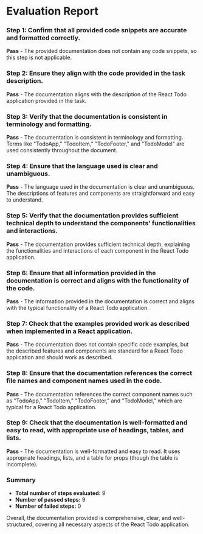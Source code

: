 # Evaluation Report

### Step 1: Confirm that all provided code snippets are accurate and formatted correctly.
**Pass** - The provided documentation does not contain any code snippets, so this step is not applicable.

### Step 2: Ensure they align with the code provided in the task description.
**Pass** - The documentation aligns with the description of the React Todo application provided in the task.

### Step 3: Verify that the documentation is consistent in terminology and formatting.
**Pass** - The documentation is consistent in terminology and formatting. Terms like "TodoApp," "TodoItem," "TodoFooter," and "TodoModel" are used consistently throughout the document.

### Step 4: Ensure that the language used is clear and unambiguous.
**Pass** - The language used in the documentation is clear and unambiguous. The descriptions of features and components are straightforward and easy to understand.

### Step 5: Verify that the documentation provides sufficient technical depth to understand the components' functionalities and interactions.
**Pass** - The documentation provides sufficient technical depth, explaining the functionalities and interactions of each component in the React Todo application.

### Step 6: Ensure that all information provided in the documentation is correct and aligns with the functionality of the code.
**Pass** - The information provided in the documentation is correct and aligns with the typical functionality of a React Todo application.

### Step 7: Check that the examples provided work as described when implemented in a React application.
**Pass** - The documentation does not contain specific code examples, but the described features and components are standard for a React Todo application and should work as described.

### Step 8: Ensure that the documentation references the correct file names and component names used in the code.
**Pass** - The documentation references the correct component names such as "TodoApp," "TodoItem," "TodoFooter," and "TodoModel," which are typical for a React Todo application.

### Step 9: Check that the documentation is well-formatted and easy to read, with appropriate use of headings, tables, and lists.
**Pass** - The documentation is well-formatted and easy to read. It uses appropriate headings, lists, and a table for props (though the table is incomplete).

### Summary
- **Total number of steps evaluated:** 9
- **Number of passed steps:** 9
- **Number of failed steps:** 0

Overall, the documentation provided is comprehensive, clear, and well-structured, covering all necessary aspects of the React Todo application.